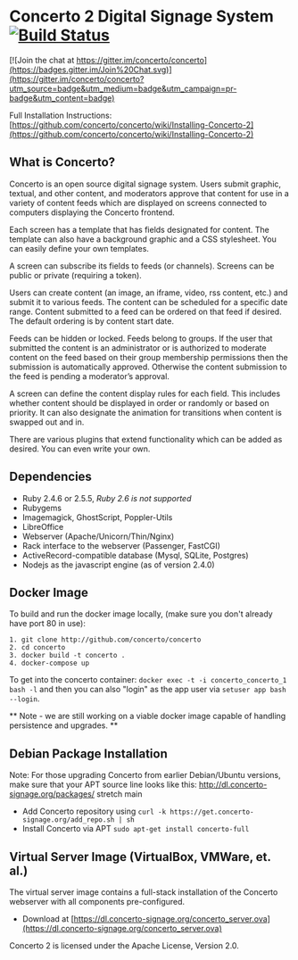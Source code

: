 # Concerto 2 Digital Signage System [![Build Status](https://travis-ci.org/concerto/concerto.png?branch=master)](https://travis-ci.org/concerto/concerto)

[![Join the chat at https://gitter.im/concerto/concerto](https://badges.gitter.im/Join%20Chat.svg)](https://gitter.im/concerto/concerto?utm_source=badge&utm_medium=badge&utm_campaign=pr-badge&utm_content=badge)

Full Installation Instructions: [https://github.com/concerto/concerto/wiki/Installing-Concerto-2](https://github.com/concerto/concerto/wiki/Installing-Concerto-2)

## What is Concerto?

Concerto is an open source digital signage system. Users submit graphic, textual, and other content, and moderators approve that content for use in a variety of content feeds which are displayed on screens connected to computers displaying the Concerto frontend.

Each screen has a template that has fields designated for content.  The template can also have a background graphic and a CSS stylesheet.  You can easily define your own templates.

A screen can subscribe its fields to feeds (or channels).  Screens can be public or private (requiring a token).

Users can create content (an image, an iframe, video, rss content, etc.) and submit it to various feeds.  The content can be scheduled for a specific date range.  Content submitted to a feed can be ordered on that feed if desired.  The default ordering is by content start date.

Feeds can be hidden or locked.  Feeds belong to groups.  If the user that submitted the content is an administrator or is authorized to moderate content on the feed based on their group membership permissions then the submission is automatically approved.  Otherwise the content submission to the feed is pending a moderator’s approval.

A screen can define the content display rules for each field. This includes whether content should be displayed in order or randomly or based on priority.  It can also designate the animation for transitions when content is swapped out and in.

There are various plugins that extend functionality which can be added as desired.  You can even write your own.

## Dependencies

* Ruby 2.4.6 or 2.5.5, *Ruby 2.6 is not supported*
* Rubygems
* Imagemagick, GhostScript, Poppler-Utils
* LibreOffice
* Webserver (Apache/Unicorn/Thin/Nginx)
* Rack interface to the webserver (Passenger, FastCGI)
* ActiveRecord-compatible database (Mysql, SQLite, Postgres)
* Nodejs as the javascript engine (as of version 2.4.0)

## Docker Image

To build and run the docker image locally, (make sure you don't already have port 80 in use):

```
1. git clone http://github.com/concerto/concerto
2. cd concerto
3. docker build -t concerto .
4. docker-compose up
```

To get into the concerto container: `docker exec -t -i concerto_concerto_1 bash -l` and then you can also "login" as the app user via `setuser app bash --login`.

** Note - we are still working on a viable docker image capable of handling persistence and upgrades. **

## Debian Package Installation

Note: For those upgrading Concerto from earlier Debian/Ubuntu versions, make sure that your APT source line looks like this: http://dl.concerto-signage.org/packages/ stretch main

* Add Concerto repository using ```curl -k https://get.concerto-signage.org/add_repo.sh | sh```
* Install Concerto via APT ```sudo apt-get install concerto-full```

## Virtual Server Image (VirtualBox, VMWare, et. al.)

The virtual server image contains a full-stack installation of the Concerto webserver with all components pre-configured.

* Download at [https://dl.concerto-signage.org/concerto_server.ova](https://dl.concerto-signage.org/concerto_server.ova)

Concerto 2 is licensed under the Apache License, Version 2.0.
